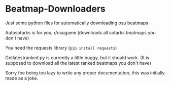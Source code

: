 # Beatmap-Downloaders

Just some python files for automatically downloading osu beatmaps

Autosotarks is for you, r/osugame
(downloads all sotarks beatmaps you don't have)

You need the requests library (```pip install requests```)

Getlatestranked.py is currently a little buggy, but it should work.
(It is supposed to download all the latest ranked beatmaps you don't have)



Sorry foe being too lazy to write any proper documentation, this was initially made as a joke.
